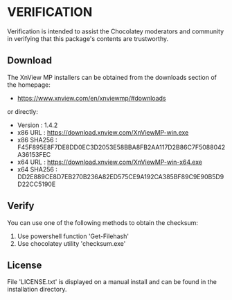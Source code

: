 # VERIFICATION
Verification is intended to assist the Chocolatey moderators and community in verifying that this package's contents are trustworthy.

## Download
The XnView MP installers can be obtained from the downloads section of 
the homepage:
- https://www.xnview.com/en/xnviewmp/#downloads

or directly:
- Version    : 1.4.2
- x86 URL    : https://download.xnview.com/XnViewMP-win.exe
- x86 SHA256 : F45F895E8F7DE8DD0EC3D2053E58BBA8FB2AA117D2B86C7F5088042A36153FEC
- x64 URL    : https://download.xnview.com/XnViewMP-win-x64.exe
- x64 SHA256 : DD2E889CE8D7EB270B236A82ED575CE9A192CA385BF89C9E90B5D9D22CC5190E


## Verify
You can use one of the following methods to obtain the checksum:
1. Use powershell function 'Get-Filehash'
2. Use chocolatey utility 'checksum.exe'


## License
File 'LICENSE.txt' is displayed on a manual install and can be found in
the installation directory.
